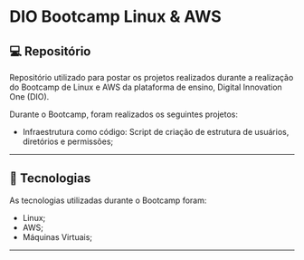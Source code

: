 # DIO Bootcamp Linux & AWS

## 💻 Repositório
Repositório utilizado para postar os projetos realizados durante a realização do Bootcamp de Linux e AWS da plataforma de ensino, Digital Innovation One (DIO).

Durante o Bootcamp, foram realizados os seguintes projetos:
- Infraestrutura como código: Script de criação de estrutura de usuários, diretórios e permissões;

<hr/>


## 🚀 Tecnologias
As tecnologias utilizadas durante o Bootcamp foram:

- Linux;
- AWS;
- Máquinas Virtuais;

<hr/>
